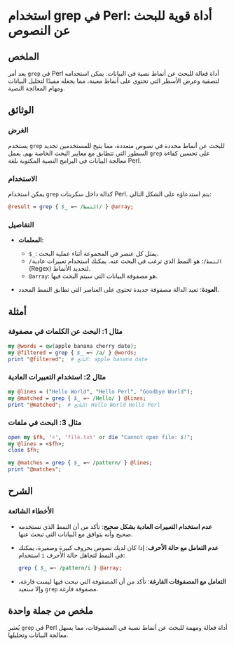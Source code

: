 <!--
Meta Description: # استخدام grep في Perl: أداة قوية للبحث عن النصوص ## الملخص يعد أمر `grep` في Perl أداة فعالة للبحث عن أنماط نصية في البيانات. يمكن استخدامه لتصفية وع...
Meta Keywords: grep, perl, استخدام, البيانات, التي
-->

# استخدام grep في Perl: أداة قوية للبحث عن النصوص

## الملخص
يعد أمر `grep` في Perl أداة فعالة للبحث عن أنماط نصية في البيانات. يمكن استخدامه لتصفية وعرض الأسطر التي تحتوي على أنماط معينة، مما يجعله مفيدًا لتحليل البيانات ومهام المعالجة النصية.

## الوثائق
### الغرض
يستخدم `grep` للبحث عن أنماط محددة في نصوص متعددة، مما يتيح للمستخدمين تحديد السطور التي تتطابق مع معايير البحث الخاصة بهم. يعمل `grep` على تحسين كفاءة معالجة البيانات في البرامج النصية المكتوبة بلغة Perl.

### الاستخدام
يمكن استخدام `grep` كدالة داخل سكربتات Perl. يتم استدعاؤه على الشكل التالي:
```perl
@result = grep { $_ =~ /النمط/ } @array;
```

### التفاصيل
- **المعلمات**: 
  - `$_`: يمثل كل عنصر في المجموعة أثناء عملية البحث.
  - `/النمط/`: هو النمط الذي ترغب في البحث عنه. يمكنك استخدام تعبيرات عادية (Regex) لتحديد الأنماط.
  - `@array`: هو مصفوفة البيانات التي سيتم البحث فيها.

- **العودة**: تعيد الدالة مصفوفة جديدة تحتوي على العناصر التي تطابق النمط المحدد.

## أمثلة
### مثال 1: البحث عن الكلمات في مصفوفة
```perl
my @words = qw(apple banana cherry date);
my @filtered = grep { $_ =~ /a/ } @words;
print "@filtered";  # الناتج: apple banana date
```

### مثال 2: استخدام التعبيرات العادية
```perl
my @lines = ("Hello World", "Hello Perl", "Goodbye World");
my @matched = grep { $_ =~ /Hello/ } @lines;
print "@matched";  # الناتج: Hello World Hello Perl
```

### مثال 3: البحث في ملفات
```perl
open my $fh, '<', 'file.txt' or die "Cannot open file: $!";
my @lines = <$fh>;
close $fh;

my @matches = grep { $_ =~ /pattern/ } @lines;
print "@matches";
```

## الشرح
### الأخطاء الشائعة
- **عدم استخدام التعبيرات العادية بشكل صحيح**: تأكد من أن النمط الذي تستخدمه صحيح وأنه يتوافق مع البيانات التي تبحث عنها.
- **عدم التعامل مع حالة الأحرف**: إذا كان لديك نصوص بحروف كبيرة وصغيرة، يمكنك استخدام `i` في النمط لتجاهل حالة الأحرف:
  ```perl
  grep { $_ =~ /pattern/i } @array;
  ```
  
- **التعامل مع المصفوفات الفارغة**: تأكد من أن المصفوفة التي تبحث فيها ليست فارغة، وإلا ستعيد `grep` مصفوفة فارغة.

## ملخص من جملة واحدة
يُعتبر `grep` في Perl أداة فعالة ومهمة للبحث عن أنماط نصية في المصفوفات، مما يسهل معالجة البيانات وتحليلها.